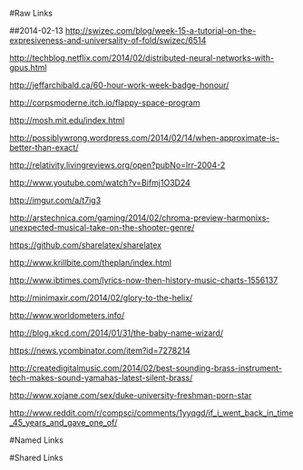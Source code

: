 #Raw Links

##2014-02-13
http://swizec.com/blog/week-15-a-tutorial-on-the-expresiveness-and-universality-of-fold/swizec/6514

http://techblog.netflix.com/2014/02/distributed-neural-networks-with-gpus.html

http://jeffarchibald.ca/60-hour-work-week-badge-honour/

http://corpsmoderne.itch.io/flappy-space-program

http://mosh.mit.edu/index.html

http://possiblywrong.wordpress.com/2014/02/14/when-approximate-is-better-than-exact/

http://relativity.livingreviews.org/open?pubNo=lrr-2004-2

http://www.youtube.com/watch?v=Bifmj1O3D24

http://imgur.com/a/t7ig3

http://arstechnica.com/gaming/2014/02/chroma-preview-harmonixs-unexpected-musical-take-on-the-shooter-genre/

https://github.com/sharelatex/sharelatex

http://www.krillbite.com/theplan/index.html

http://www.ibtimes.com/lyrics-now-then-history-music-charts-1556137

http://minimaxir.com/2014/02/glory-to-the-helix/

http://www.worldometers.info/

http://blog.xkcd.com/2014/01/31/the-baby-name-wizard/

https://news.ycombinator.com/item?id=7278214

http://createdigitalmusic.com/2014/02/best-sounding-brass-instrument-tech-makes-sound-yamahas-latest-silent-brass/

http://www.xojane.com/sex/duke-university-freshman-porn-star

http://www.reddit.com/r/compsci/comments/1yyqgd/if_i_went_back_in_time_45_years_and_gave_one_of/

#Named Links

#Shared Links
